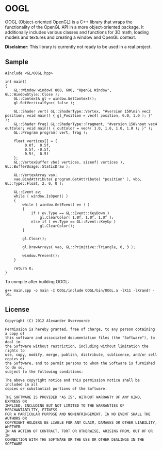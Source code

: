 # OOGL

OOGL (Object-oriented OpenGL) is a C++ library that wraps the functionality of the OpenGL API in a more object-oriented package. It additionally includes various classes and functions for 3D math, loading models and textures and creating a window and OpenGL context.

**Disclaimer:** This library is currently not ready to be used in a real project.

## Sample

	#include <GL/OOGL.hpp>

	int main()
	{
		GL::Window window( 800, 600, "OpenGL Window", GL::WindowStyle::Close );
		GL::Context& gl = window.GetContext();
		gl.SetVerticalSync( false );

		GL::Shader vert( GL::ShaderType::Vertex, "#version 150\nin vec2 position; void main() { gl_Position = vec4( position, 0.0, 1.0 ); }" );
		GL::Shader frag( GL::ShaderType::Fragment, "#version 150\nout vec4 outColor; void main() { outColor = vec4( 1.0, 1.0, 1.0, 1.0 ); }" );
		GL::Program program( vert, frag );

		float vertices[] = {
			 0.0f,  0.5f,
			 0.5f, -0.5f,
			-0.5f, -0.5f
		};
		GL::VertexBuffer vbo( vertices, sizeof( vertices ), GL::BufferUsage::StaticDraw );
		
		GL::VertexArray vao;
		vao.BindAttribute( program.GetAttribute( "position" ), vbo, GL::Type::Float, 2, 0, 0 );

		GL::Event ev;
		while ( window.IsOpen() )
		{
			while ( window.GetEvent( ev ) )
			{
				if ( ev.Type == GL::Event::KeyDown )
					gl.ClearColor( 1.0f, 1.0f, 1.0f );
				else if ( ev.Type == GL::Event::KeyUp )
					gl.ClearColor();
			}

			gl.Clear();

			gl.DrawArrays( vao, GL::Primitive::Triangle, 0, 3 );

			window.Present();
		}

		return 0;
	}

To compile after building OOGL:

	g++ main.cpp -o main -I OOGL/include OOGL/bin/OOGL.a -lX11 -lXrandr -lGL

## License

	Copyright (C) 2012 Alexander Overvoorde

	Permission is hereby granted, free of charge, to any person obtaining a copy of
	this software and associated documentation files (the "Software"), to deal in
	the Software without restriction, including without limitation the rights to
	use, copy, modify, merge, publish, distribute, sublicense, and/or sell copies of
	the Software, and to permit persons to whom the Software is furnished to do so,
	subject to the following conditions:

	The above copyright notice and this permission notice shall be included in all
	copies or substantial portions of the Software.

	THE SOFTWARE IS PROVIDED "AS IS", WITHOUT WARRANTY OF ANY KIND, EXPRESS OR
	IMPLIED, INCLUDING BUT NOT LIMITED TO THE WARRANTIES OF MERCHANTABILITY, FITNESS
	FOR A PARTICULAR PURPOSE AND NONINFRINGEMENT. IN NO EVENT SHALL THE AUTHORS OR
	COPYRIGHT HOLDERS BE LIABLE FOR ANY CLAIM, DAMAGES OR OTHER LIABILITY, WHETHER
	IN AN ACTION OF CONTRACT, TORT OR OTHERWISE, ARISING FROM, OUT OF OR IN
	CONNECTION WITH THE SOFTWARE OR THE USE OR OTHER DEALINGS IN THE SOFTWARE